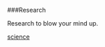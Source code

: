 <!-- background  images/emc.jpg -->


###Research

Research to blow your mind up. 



[science](images/chicken1.pdf)

